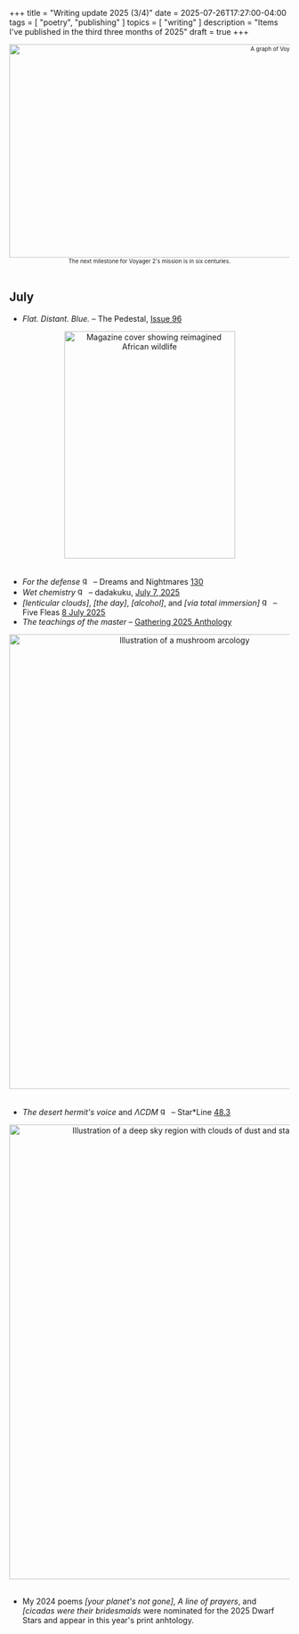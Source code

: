 +++
title = "Writing update 2025 (3/4)"
date = 2025-07-26T17:27:00-04:00
tags = [
    "poetry",
    "publishing"
]
topics = [
    "writing"
]
description = "Items I've published in the third three months of 2025"
draft = true
+++

<div align="center" style="font-size:x-small"><img src="https://milkfish08.s3.us-east-1.amazonaws.com/photo/blog/abovethefold/voyager-2-past-and-future-mission-english-76b920.jpg" alt="A graph of Voyager 2 speed vs. time" width="1024" height="383" title="Voyager 2 mission plotted out to deep time" /><br />The next milestone for Voyager 2's mission is in six centuries.</div><br clear="all" />

## July

* *Flat. Distant. Blue.* – The Pedestal, [Issue 96](https://thepedestalmagazine.com/richard-magahiz-flat-distant-blue/)
<div align="center"><img src="https://milkfish08.s3.us-east-1.amazonaws.com/photo/blog/_20250706_053524.JPG" title="Dreams and Nightmares 130 cover" alt="Magazine cover showing reimagined African wildlife" width="307" height="408" /></div><br clear="all" />

* *For the defense* <img src="https://milkfish08.s3.amazonaws.com/photo/blog/award_star_gold_1.png" width=16 height=16 title="gold star" /> – Dreams and Nightmares [130](https://dreamsandnightmaresmagazine.blogspot.com/2025/06/062025b.html)
* *Wet chemistry*  <img src="https://milkfish08.s3.amazonaws.com/photo/blog/award_star_gold_1.png" width=16 height=16 title="gold star" /> – dadakuku, [July 7, 2025](https://dadakuku.com/2025/07/07/wet-chemistry/)
* *[lenticular clouds]*, *[the day]*, *[alcohol]*, and *[via total immersion]* <img src="https://milkfish08.s3.amazonaws.com/photo/blog/award_star_gold_1.png" width=16 height=16 title="gold star" /> – Five Fleas [8 July 2025](https://fivefleas.blogspot.com/2025/07/afternoon-of-july-8-2025.html)
* *The teachings of the master* – [Gathering 2025 Anthology](https://www.localgemspoetrypress.com/gathering-by-poets-anonymous-preorders.html)
<div align="center"><img src="https://milkfish08.s3.us-east-1.amazonaws.com/photo/blog/IMG_20250726_170938_763.jpg" title="Star*Line issue 48.3 cover" alt="Illustration of a mushroom arcology" width=614 height=816 /></div><br clear="all" />

* *The desert hermit's voice* and *ΛCDM* <img src="https://milkfish08.s3.amazonaws.com/photo/blog/award_star_gold_1.png" width=16 height=16 title="gold star" />  – Star*Line [48.3](https://sfpoetry.com/sl/issues/starline48.3.html)
<div align="center"><img src="https://milkfish08.s3.us-east-1.amazonaws.com/photo/blog/IMG_20250726_170947_553.jpg" title="Dwarf Stars 2025 Anthology" alt="Illustration of a deep sky region with clouds of dust and stars" width=614 height=816 /></div><br clear="all" />

* My 2024 poems *[your planet's not gone]*, *A line of prayers*, and *[cicadas were their bridesmaids* were nominated for the 2025 Dwarf Stars and appear in this year's print anhtology.

<!-- ## August -->

<!-- ## September -->